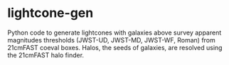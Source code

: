 # lightcone-gen

Python code to generate lightcones with galaxies above survey apparent magnitudes thresholds 
(JWST-UD, JWST-MD, JWST-WF, Roman) from 21cmFAST coeval boxes. Halos, the seeds of galaxies, are resolved using the 21cmFAST halo finder.
